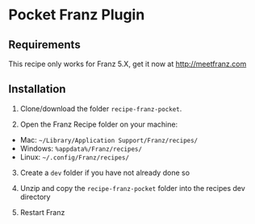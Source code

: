 # Pocket Franz Plugin

## Requirements
This recipe only works for Franz 5.X, get it now at http://meetfranz.com

## Installation

1. Clone/download the folder `recipe-franz-pocket`.

2. Open the Franz Recipe folder on your machine:
  * Mac: `~/Library/Application Support/Franz/recipes/`
  * Windows: `%appdata%/Franz/recipes/`
  * Linux: `~/.config/Franz/recipes/`

3. Create a `dev` folder if you have not already done so

3. Unzip and copy the `recipe-franz-pocket` folder into the recipes dev directory

4. Restart Franz
